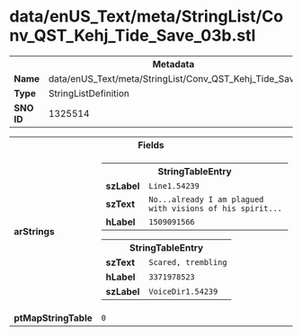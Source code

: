 <h1>data/enUS_Text/meta/StringList/Conv_QST_Kehj_Tide_Save_03b.stl</h1><table><tr><th colspan="100%">Metadata</th></tr><tr><td><b>Name</b></td><td>data/enUS_Text/meta/StringList/Conv_QST_Kehj_Tide_Save_03b.stl</td></tr><tr><td><b>Type</b></td><td>StringListDefinition</td></tr><tr><td><b>SNO ID</b></td><td>1325514</td></tr></table>

<table><tr><th colspan="100%">Fields</th></tr><tr><td><b>arStrings</b></td><td><table><tr><th colspan="100%">StringTableEntry</th></tr><tr><td><b>szLabel</b></td><td><code>Line1.54239</code></td></tr><tr><td><b>szText</b></td><td><code>No...already I am plagued with visions of his spirit...</code></td></tr><tr><td><b>hLabel</b></td><td><code>1509091566</code></td></tr></table>


<table><tr><th colspan="100%">StringTableEntry</th></tr><tr><td><b>szText</b></td><td><code>Scared, trembling</code></td></tr><tr><td><b>hLabel</b></td><td><code>3371978523</code></td></tr><tr><td><b>szLabel</b></td><td><code>VoiceDir1.54239</code></td></tr></table>


</td></tr><tr><td><b>ptMapStringTable</b></td><td><code>0</code></td></tr></table>

